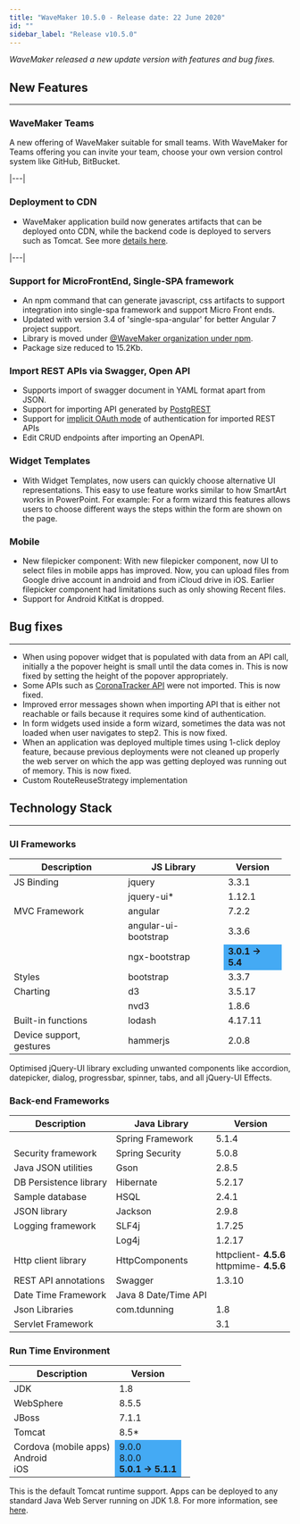 ```yaml
---
title: "WaveMaker 10.5.0 - Release date: 22 June 2020"
id: ""
sidebar_label: "Release v10.5.0"
---
```

*WaveMaker released a new update version with features and bug fixes.*

## New Features

---

### WaveMaker Teams

A new offering of WaveMaker suitable for small teams. With WaveMaker for Teams offering you can invite your team, choose your own version control system like GitHub, BitBucket.

|---|

### Deployment to CDN

-  WaveMaker application build now generates artifacts that can be deployed onto CDN, while the backend code is deployed to servers such as Tomcat. See more [details here](/learn/blog/2020-06-23-deliver-faster-applications-with-wavemaker).

|---|

### Support for MicroFrontEnd, Single-SPA framework

- An npm command that can generate javascript, css artifacts to support integration into single-spa framework and support Micro Front ends.
- Updated with version 3.4 of 'single-spa-angular' for better Angular 7 project support.
- Library is moved under [@WaveMaker organization under npm](https://www.npmjs.com/package/@wavemaker/wm-sspa-cli).
- Package size reduced to 15.2Kb.

### Import REST APIs via Swagger, Open API

- Supports import of swagger document in YAML format apart from JSON.
- Support for importing API generated by [PostgREST](http://postgrest.org/en/v7.0.0/)
- Support for [implicit OAuth mode](https://developer.okta.com/blog/2018/05/24/what-is-the-oauth2-implicit-grant-type) of authentication for imported REST APIs
- Edit CRUD endpoints after importing an OpenAPI.

### Widget Templates

- With Widget Templates, now users can quickly choose alternative UI representations. This easy to use feature works similar to how SmartArt works in PowerPoint. For example: For a form wizard this features allows users to choose different ways the steps within the form are shown on the page. 

### Mobile

- New filepicker component: With new filepicker component, now UI to select files in mobile apps has improved. Now, you can upload files from Google drive account in android and from iCloud drive in iOS. Earlier filepicker component had limitations such as only showing Recent files. 
- Support for Android KitKat is dropped.

## Bug fixes

---

- When using popover widget that is populated with data from an API call, initially a the popover height is small until the data comes in. This is now fixed by setting the height of the popover appropriately.
- Some APIs such as [CoronaTracker API](https://coronavirus-tracker-api.herokuapp.com/openapi.json) were not imported. This is now fixed.  
- Improved error messages shown when importing API that is either not reachable or fails because it requires some kind of authentication.
- In form widgets used inside a form wizard, sometimes the data was not loaded when user navigates to step2. This is now fixed.
- When an application was deployed multiple times using 1-click deploy feature, because previous deployments were not cleaned up properly the web server on which the app was getting deployed was running out of memory. This is now fixed.
- Custom RouteReuseStrategy implementation



## Technology Stack

---

### UI Frameworks

| Description | JS Library | Version |
| --- | --- | --- |
| JS Binding | jquery | 3.3.1 |
|  | jquery-ui* | 1.12.1 |
| MVC Framework | angular | 7.2.2 |
|  | angular-ui-bootstrap | 3.3.6 |
|  | ngx-bootstrap <td bgcolor="#44aaf4"> **3.0.1 -> 5.4**|
| Styles | bootstrap | 3.3.7 |
| Charting | d3 | 3.5.17 |
|  | nvd3 | 1.8.6 |
| Built-in functions | lodash | 4.17.11 |
| Device support, gestures | hammerjs | 2.0.8 |

Optimised jQuery-UI library excluding unwanted components like accordion, datepicker, dialog, progressbar, spinner, tabs, and all jQuery-UI Effects.

### Back-end Frameworks

| Description | Java Library | Version |
| --- | --- | --- |
|  | Spring Framework |5.1.4 |
| Security framework | Spring Security | 5.0.8 |
| Java JSON utilities | Gson |2.8.5 |
| DB Persistence library | Hibernate |5.2.17 |
| Sample database | HSQL |2.4.1 |
| JSON library | Jackson |2.9.8 |
| Logging framework | SLF4j |1.7.25 |
|  | Log4j | 1.2.17 |
| Http client library | HttpComponents |httpclient- **4.5.6** <br> httpmime- **4.5.6** |
| REST API annotations | Swagger | 1.3.10 |
| Date Time Framework | Java 8 Date/Time API |  |
| Json Libraries | com.tdunning |  1.8 |
| Servlet Framework |  | 3.1 |

### Run Time Environment

| Description | Version |
| --- | --- |
| JDK | 1.8 |
| WebSphere | 8.5.5 |
| JBoss | 7.1.1 |
| Tomcat | 8.5* |
| Cordova (mobile apps) <br> Android <br> iOS <td bgcolor="#44aaf4"> 9.0.0 <br> 8.0.0   <br> **5.0.1 -> 5.1.1** |


This is the default Tomcat runtime support. Apps can be deployed to any standard Java Web Server running on JDK 1.8. For more information, see [here](/learn/app-development/deployment/deployment-web-server).
